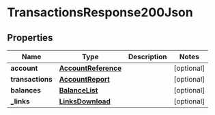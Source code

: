 # TransactionsResponse200Json

## Properties
Name | Type | Description | Notes
------------ | ------------- | ------------- | -------------
**account** | [**AccountReference**](AccountReference.md) |  |  [optional]
**transactions** | [**AccountReport**](AccountReport.md) |  |  [optional]
**balances** | [**BalanceList**](BalanceList.md) |  |  [optional]
**_links** | [**LinksDownload**](LinksDownload.md) |  |  [optional]
